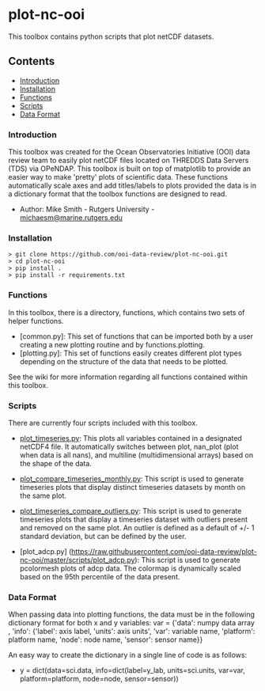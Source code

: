 # plot-nc-ooi
This toolbox contains python scripts that plot netCDF datasets.

## Contents
- [Introduction](#introduction)
- [Installation](#installation)
- [Functions](#functions)
- [Scripts](#scripts)
- [Data Format](#data-format)

### Introduction
This toolbox was created for the Ocean Observatories Initiative (OOI) data review team to easily plot netCDF files located on THREDDS Data Servers (TDS) via OPeNDAP. This toolbox is built on top of matplotlib to provide an easier way to make 'pretty' plots of scientific data. These functions automatically scale axes and add titles/labels to plots provided the data is in a dictionary format that the toolbox functions are designed to read.

- Author: Mike Smith - Rutgers University - michaesm@marine.rutgers.edu


### Installation
    > git clone https://github.com/ooi-data-review/plot-nc-ooi.git
    > cd plot-nc-ooi
    > pip install .
    > pip install -r requirements.txt

### Functions
In this toolbox, there is a directory, functions, which contains two sets of helper functions.
- [common.py]: This set of functions that can be imported both by a user creating a new plotting routine and by functions.plotting.
- [plotting.py]: This set of functions easily creates different plot types depending on the structure of the data that needs to be plotted.

See the wiki for more information regarding all functions contained within this toolbox.

### Scripts
There are currently four scripts included with this toolbox.
- [plot_timeseries.py](https://github.com/ooi-data-review/plot-nc-ooi/blob/master/plot_timeseries.py): This plots all variables contained in a designated netCDF4 file. It automatically switches between plot, nan_plot (plot when data is all nans), and multiline (multidimensional arrays) based on the shape of the data. 

- [plot_compare_timeseries_monthly.py](https://raw.githubusercontent.com/ooi-data-review/plot-nc-ooi/master/scripts/plot_compare_timeseries_monthly.py): This script is used to generate timeseries plots that display distinct timeseries datasets by month on the same plot.

- [plot_timeseries_compare_outliers.py](https://raw.githubusercontent.com/ooi-data-review/plot-nc-ooi/master/scripts/plot_timeseries_compare_outliers.py): This script is used to generate timeseries plots that display a timeseries dataset with outliers present and removed on the same plot. An outlier is defined as a default of +/- 1 standard deviation, but can be defined by the user.

- [plot_adcp.py] (https://raw.githubusercontent.com/ooi-data-review/plot-nc-ooi/master/scripts/plot_adcp.py): This script is used to generate pcolormesh plots of adcp data. The colormap is dynamically scaled based on the 95th percentile of the data present. 

### Data Format
When passing data into plotting functions, the data must be in the following dictionary format for both x and y variables:
var = {'data': numpy data array , 'info': {'label': axis label, 'units': axis units', 'var': variable name, 'platform': platform name, 'node': node name, 'sensor': sensor name}}

An easy way to create the dictionary in a single line of code is as follows:
- y = dict(data=sci.data, info=dict(label=y_lab, units=sci.units, var=var, platform=platform, node=node, sensor=sensor))
